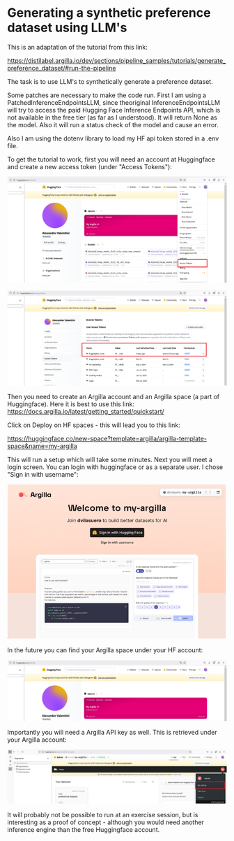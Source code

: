 # Generating a synthetic preference dataset using LLM's

This is an adaptation of the tutorial from this link: 

https://distilabel.argilla.io/dev/sections/pipeline_samples/tutorials/generate_preference_dataset/#run-the-pipeline

The task is to use LLM's to synthetically generate a preference dataset. 

Some patches are necessary to make the code run. First I am using a PatchedInferenceEndpointsLLM, since theoriginal InferenceEndpointsLLM will try to access the paid Hugging Face Inference Endpoints API, which is not available in the free tier (as far as I understood). It will return None as the model. Also it will run a status check of the model and cause an error. 

Also I am using the dotenv library to load my HF api token stored in a .env file. 

To get the tutorial to work, first you will need an account at Huggingface and create a new access token (under "Access Tokens"):

![](image-1.png)

![](image.png)

Then you need to create an Argilla account and an Argilla space (a part of Huggingface). Here it is best to use this link:
https://docs.argilla.io/latest/getting_started/quickstart/

Click on Deploy on HF spaces - this will lead you to this link: 

https://huggingface.co/new-space?template=argilla/argilla-template-space&name=my-argilla

This will run a setup which will take some minutes. Next you will meet a login screen. You can login with huggingface or as a separate user. I chose "Sign in with username":

![](image-2.png)

In the future you can find your Argilla space under your HF account:

![](image-3.png)

Importantly you will need a Argilla API key as well. This is retrieved under your Argilla account:

![](image-4.png)



It will probably not be possible to run at an exercise session, but is interesting as a proof of concept - although you would need another inference engine than the free Huggingface account. 